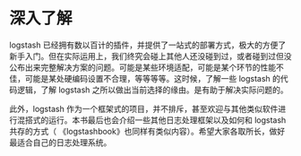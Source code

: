 # 深入了解

logstash 已经拥有数以百计的插件，并提供了一站式的部署方式，极大的方便了新手入门。但在实际运用上，我们终究会碰上其他人还没碰到过，或者碰到过但没公布出来完整解决方案的问题。可能是某些环境适配，可能是某个环节的性能不佳，可能是某处硬编码设置不合理，等等等等。这时候，了解一些 logstash 的代码逻辑，了解 logstash 之所以做出当前选择的缘由。是有助于解决实际问题的。

此外，logstash 作为一个框架式的项目，并不排斥，甚至欢迎与其他类似软件进行混搭式的运行。本书最后也会介绍一些其他日志处理框架以及如何和 logstash 共存的方式（ 《logstashbook》也同样有类似内容）。希望大家各取所长，做好最适合自己的日志处理系统。
